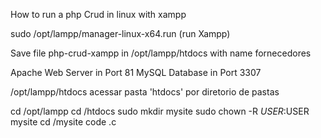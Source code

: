 How to run a php Crud in linux with xampp 

sudo /opt/lampp/manager-linux-x64.run  (run Xampp)  

Save file php-crud-xampp in /opt/lampp/htdocs with name fornecedores 

Apache Web Server in Port 81
MySQL Database in Port 3307

/opt/lampp/htdocs acessar pasta 'htdocs' por diretorio de pastas

cd /opt/lampp
cd /htdocs
sudo mkdir mysite
sudo chown -R $USER:$USER mysite
cd /mysite
code .c
